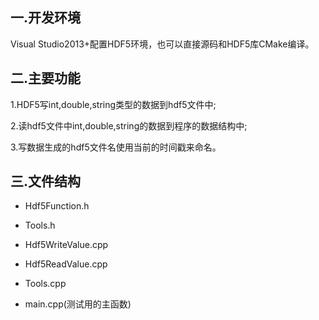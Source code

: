 ## 一.开发环境

Visual Studio2013+配置HDF5环境，也可以直接源码和HDF5库CMake编译。

## 二.主要功能

1.HDF5写int,double,string类型的数据到hdf5文件中;

2.读hdf5文件中int,double,string的数据到程序的数据结构中;

3.写数据生成的hdf5文件名使用当前的时间戳来命名。

## 三.文件结构

- Hdf5Function.h

- Tools.h

- Hdf5WriteValue.cpp

- Hdf5ReadValue.cpp

- Tools.cpp

- main.cpp(测试用的主函数)

